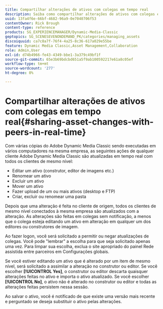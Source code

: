 ```yaml
---
title: Compartilhar alterações de ativos com colegas em tempo real
description: Saiba como compartilhar alterações de ativos com colegas em tempo real no Adobe Dynamic Media Classic.
uuid: 13fa4f6e-66bf-4682-96a9-0e7040706f53
contentOwner: Rick Brough
content-type: reference
products: SG_EXPERIENCEMANAGER/Dynamic-Media-Classic
geptopics: SG_SCENESEVENONDEMAND_PK/categories/managing_assets
discoiquuid: ca7c8a7f-76f4-4a25-8c36-617a029e55be
feature: Dynamic Media Classic,Asset Management,Collaboration
role: Admin,User
exl-id: d74b4966-fe43-4349-bbe1-3a379c49bf1f
source-git-commit: 65e3b69bdcbd651a5f9ab100592217e61a8c05ef
workflow-type: tm+mt
source-wordcount: '277'
ht-degree: 0%

---
```


# Compartilhar alterações de ativos com colegas em tempo real{#sharing-asset-changes-with-peers-in-real-time}

Com várias cópias do Adobe Dynamic Media Classic sendo executadas em vários computadores na mesma empresa, as seguintes ações de qualquer cliente Adobe Dynamic Media Classic são atualizadas em tempo real com todos os clientes de mesmo nível:

* Editar um ativo (construtor, editor de imagens etc.)
* Renomear um ativo
* Excluir um ativo
* Mover um ativo
* Fazer upload de um ou mais ativos (desktop e FTP)
* Criar, excluir ou renomear uma pasta

Depois que uma alteração é feita no cliente de origem, todos os clientes de mesmo nível conectados à mesma empresa são atualizados com a alteração. As alterações são feitas em colegas sem notificação, a menos que o colega esteja editando um ativo em alteração em qualquer um dos editores ou construtores de imagem.

Ao fazer logon, você será solicitado a permitir ou negar atualizações de colegas. Você pode &quot;lembrar&quot; a escolha para que seja solicitado apenas uma vez. Para limpar sua escolha, exclua o site apropriado do painel Rede assistida entre parceiros em Configurações globais.

Se você estiver editando um ativo que é alterado por um item de mesmo nível, será solicitado a assimilar a alteração no construtor ou editor. Se você escolher **[!UICONTROL Yes]**, o construtor ou editor descarta quaisquer alterações feitas no ativo e importa o ativo atualizado. Se você escolher **[!UICONTROL No]**, o ativo não é alterado no construtor ou editor e todas as alterações feitas persistem nessa sessão.

Ao salvar o ativo, você é notificado de que existe uma versão mais recente e perguntado se deseja substituir o ativo pelas alterações.
